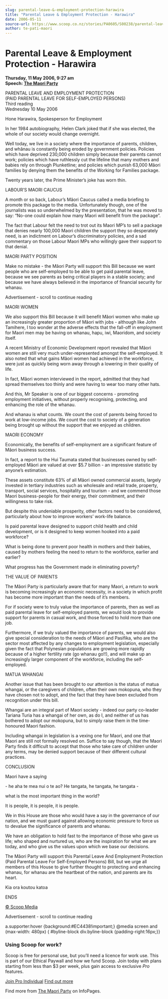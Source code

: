 ```yaml
---
slug: parental-leave-&-employment-protection-harawira
title: "Parental Leave & Employment Protection - Harawira"
date: 2006-05-11
source-url: https://www.scoop.co.nz/stories/PA0605/S00238/parental-leave-employment-protection-harawira.htm
author: te-pati-maori
---
```

Parental Leave & Employment Protection - Harawira
=================================================

**Thursday, 11 May 2006, 9:27 am**  
**Speech: [The Maori Party](https://info.scoop.co.nz/The_Maori_Party)**

PARENTAL LEAVE AND EMPLOYMENT PROTECTION  
(PAID PARENTAL LEAVE FOR SELF-EMPLOYED PERSONS)  
Third reading  
Wednesday 10 May 2006

Hone Harawira, Spokesperson for Employment

In her 1984 autobiography, Helen Clark joked that if she was elected, the whole of our society would change overnight.

Well today, we live in a society where the importance of parents, children, and whânau is constantly being eroded by government policies. Policies which have deprived 230,000 children simply because their parents cannot work; policies which have ruthlessly cut the lifeline that many mothers and babies rely on through Plunketline; and policies which punish 63,000 Mâori families by denying them the benefits of the Working for Families package.

Twenty years later, the Prime Minister’s joke has worn thin.

LABOUR’S MAORI CAUCUS

A month or so back, Labour’s Mâori Caucus called a media briefing to promote this package to the media. Unfortunately though, one of the journalists was so underwhelmed by the presentation, that he was moved to say: “No-one could explain how many Maori will benefit from the package”.

The fact that Labour felt the need to trot out its Maori MP’s to sell a package that denies nearly 100,000 Maori children the support they so desperately need, is an indictment on Labour’s discriminatory policies, and a sad commentary on those Labour Maori MPs who willingly gave their support to that denial.

MAORI PARTY POSITION

Make no mistake - the Mâori Party will support this Bill because we want people who are self-employed to be able to get paid parental leave, because we see parents as being critical players in a stable society; and because we have always believed in the importance of financial security for whanau.

Advertisement - scroll to continue reading





MAORI WOMEN

We also support this Bill because it will benefit Mâori women who make up an increasingly greater proportion of Mâori with jobs - although like John Tamihere, I too wonder at the adverse effects that the fall-off in employment for Maori men may be having on whanau, hapu, iwi, Maoridom, and society itself.

A recent Ministry of Economic Development report revealed that Mâori women are still very much under-represented amongst the self-employed. It also noted that what gains Mâori women had achieved in the workforce, were just as quickly being worn away through a lowering in their quality of life.

In fact, Mâori women interviewed in the report, admitted that they had spread themselves too thinly and were having to wear too many other hats.

And this, Mr Speaker is one of our biggest concerns - promoting employment initiatives, without properly recognising, protecting, and enhancing the role of the whanau.

And whanau is what counts. We count the cost of parents being forced to work at low-income jobs. We count the cost to society of a generation being brought up without the support that we enjoyed as children.

MAORI ECONOMY

Economically, the benefits of self-employment are a significant feature of Mâori business success.

In fact, a report to the Hui Taumata stated that businesses owned by self-employed Mâori are valued at over $5.7 billion - an impressive statistic by anyone’s estimation.

These assets constitute 63% of all Mâori owned commercial assets, largely invested in tertiary industries such as wholesale and retail trade, property, transport, social services, hospitality and tourism - and we commend those Maori business-people for their energy, their commitment, and their willingness to take risk.

But despite this undeniable prosperity, other factors need to be considered, particularly about how to improve workers’ work-life balance.

Is paid parental leave designed to support child health and child development, or is it designed to keep women hooked into a paid workforce?

What is being done to prevent poor health in mothers and their babies, caused by mothers feeling the need to return to the workforce, earlier and earlier?

What progress has the Government made in eliminating poverty?

THE VALUE OF PARENTS

The Mâori Party is particularly aware that for many Maori, a return to work is becoming increasingly an economic necessity, in a society in which profit has become more important than the needs of it’s members.

For if society were to truly value the importance of parents, then as well as paid parental leave for self-employed parents, we would look to provide support for parents in casual work, and those forced to hold more than one job.

Furthermore, if we truly valued the importance of parents, we would also give special consideration to the needs of Mâori and Pasifika, who are the sector most affected by any changes to employment legislation, especially given the fact that Polynesian populations are growing more rapidly because of a higher fertility rate (go whanau go!!), and will make up an increasingly larger component of the workforce, including the self-employed.

MATUA WHANGAI

Another issue that has been brought to our attention is the status of matua whangai, or the caregivers of children, often their own mokopuna, who they have chosen not to adopt, and the fact that they have been excluded from recognition under this bill.

Whangai are an integral part of Maori society - indeed our party co-leader Tariana Turia has a whangai of her own, as do I, and neither of us has bothered to adopt our mokopuna, but to simply raise them in the time-honoured Maori fashion.

Including whangai in legislation is a vexing one for Maori, and one that Maori are still not formally resolved on. Suffice to say though, that the Maori Party finds it difficult to accept that those who take care of children under any terms, may be denied support because of their different cultural practices.

CONCLUSION

Maori have a saying

\- he aha te mea nui o te ao? He tangata, he tangata, he tangata -

what is the most important thing in the world?

It is people, it is people, it is people.

We in this House are those who would have a say in the governance of our nation, and we must guard against allowing economic pressure to force us to devalue the significance of parents and whanau.

We have an obligation to hold fast to the importance of those who gave us life; who shaped and nurtured us, who are the inspiration for what we are today, and who give us the values upon which we base our decisions.

The Mâori Party will support this Parental Leave And Employment Protection (Paid Parental Leave For Self-Employed Persons) Bill, but we urge all members of this House to give further thought to protecting and enhancing whanau, for whanau are the heartbeat of the nation, and parents are its heart.

Kia ora koutou katoa

ENDS

[© Scoop Media](http://www.scoop.co.nz/about/terms.html)  

Advertisement - scroll to continue reading



a.supporter:hover {background:#EC4438!important;} @media screen and (max-width: 480px) { #byline-block div.byline-block {padding-right:16px;}}

### Using Scoop for work?

Scoop is free for personal use, but you’ll need a licence for work use. This is part of our Ethical Paywall and how we fund Scoop. Join today with plans starting from less than $3 per week, plus gain access to exclusive _Pro_ features.  
  
[Join Pro Individual](https://pro.scoop.co.nz/Individual/?from=ProIn24) [Find out more](https://pro.scoop.co.nz/using-scoop-for-work/?from=ProIn24)

Find more from [The Maori Party](https://info.scoop.co.nz/The_Maori_Party) on InfoPages.